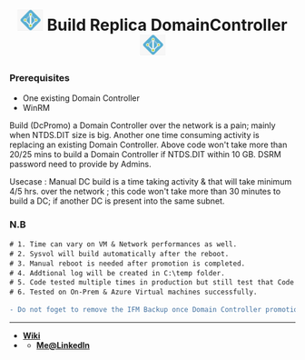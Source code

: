 <h1 align="center">
  <img width="45" src="https://github.com/21bshwjt/Build_Replica_DomainController/blob/68e1d154cc2110bdb5dbf74418c9ec60b5bc5024/images/adds.png?raw=true">
  Build Replica DomainController
  <img width="45" src="https://github.com/21bshwjt/Build_Replica_DomainController/blob/68e1d154cc2110bdb5dbf74418c9ec60b5bc5024/images/adds.png?raw=true">
</h1>


### Prerequisites
- One existing Domain Controller 
- WinRM 

Build (DcPromo) a Domain Controller over the network is a pain; mainly when NTDS.DIT size is big. Another one time consuming activity is replacing an existing Domain Controller.
Above code won't take more than 20/25 mins to build a Domain Controller if NTDS.DIT within 10 GB. DSRM password need to provide by Admins.

Usecase : Manual DC build is a time taking activity & that will take minimum 4/5 hrs. over the network ; this code won't take more than 30 minutes to build a DC; if another DC is present into the same subnet. 

### N.B
```diff
# 1. Time can vary on VM & Network performances as well.
# 2. Sysvol will build automatically after the reboot.
# 3. Manual reboot is needed after promotion is completed.
# 4. Addtional log will be created in C:\temp folder.
# 5. Code tested multiple times in production but still test that Code once before moving to Prod.
# 6. Tested on On-Prem & Azure Virtual machines successfully.
```

```diff
- Do not foget to remove the IFM Backup once Domain Controller promotion will be completed.
```
___________________________________________________________________________________________________________________

- [**Wiki**](https://21bshwjt.github.io/Build_Replica_DomainController/)
- - [**Me@LinkedIn**](https://www.linkedin.com/in/bshwjt/)
